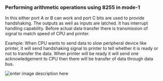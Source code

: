 
### Performing arithmetic operations using 8255 in mode-1

In this either port A or B can work and port C bits are used to provide handshaking. The outputs as well as inputs are latched. It has interrupt handling capability. Before actual data transfer there is transmission of signal to match speed of CPU and printer. 

Example: When CPU wants to send data to slow peripheral device like printer, it will send handshaking signal to printer to tell whether it is ready or not to transfer the data. When printer will be ready it will send one acknowledgement to CPU then there will be transfer of data through data bus.

![enter image description here](https://drive.google.com/uc?id=1B2Da_pShz1SghyxStpRT7AhUu-xhNkMk)
